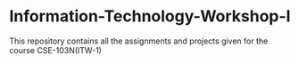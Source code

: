 # Information-Technology-Workshop-I
This repository contains all the assignments and projects given for the course CSE-103N(ITW-1)
